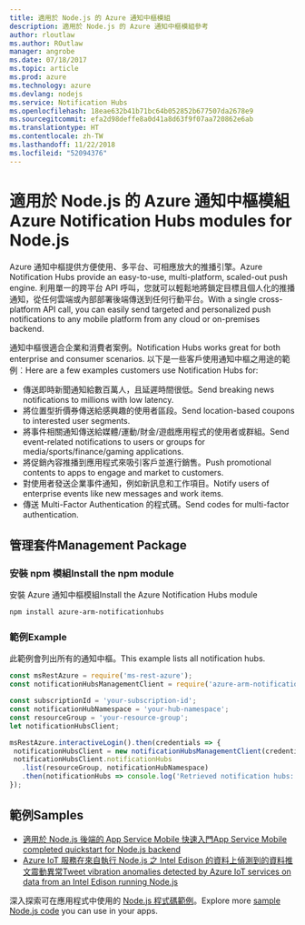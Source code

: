 ```yaml
---
title: 適用於 Node.js 的 Azure 通知中樞模組
description: 適用於 Node.js 的 Azure 通知中樞模組參考
author: rloutlaw
ms.author: ROutlaw
manager: angrobe
ms.date: 07/18/2017
ms.topic: article
ms.prod: azure
ms.technology: azure
ms.devlang: nodejs
ms.service: Notification Hubs
ms.openlocfilehash: 18eae632b41b71bc64b052852b677507da2678e9
ms.sourcegitcommit: efa2d98deffe8a0d41a8d63f9f07aa720862e6ab
ms.translationtype: HT
ms.contentlocale: zh-TW
ms.lasthandoff: 11/22/2018
ms.locfileid: "52094376"
---
```

# <a name="azure-notification-hubs-modules-for-nodejs"></a><span data-ttu-id="03f87-103">適用於 Node.js 的 Azure 通知中樞模組</span><span class="sxs-lookup"><span data-stu-id="03f87-103">Azure Notification Hubs modules for Node.js</span></span>

<span data-ttu-id="03f87-104">Azure 通知中樞提供方便使用、多平台、可相應放大的推播引擎。</span><span class="sxs-lookup"><span data-stu-id="03f87-104">Azure Notification Hubs provide an easy-to-use, multi-platform, scaled-out push engine.</span></span> <span data-ttu-id="03f87-105">利用單一的跨平台 API 呼叫，您就可以輕鬆地將鎖定目標且個人化的推播通知，從任何雲端或內部部署後端傳送到任何行動平台。</span><span class="sxs-lookup"><span data-stu-id="03f87-105">With a single cross-platform API call, you can easily send targeted and personalized push notifications to any mobile platform from any cloud or on-premises backend.</span></span>

<span data-ttu-id="03f87-106">通知中樞很適合企業和消費者案例。</span><span class="sxs-lookup"><span data-stu-id="03f87-106">Notification Hubs works great for both enterprise and consumer scenarios.</span></span> <span data-ttu-id="03f87-107">以下是一些客戶使用通知中樞之用途的範例︰</span><span class="sxs-lookup"><span data-stu-id="03f87-107">Here are a few examples customers use Notification Hubs for:</span></span>
- <span data-ttu-id="03f87-108">傳送即時新聞通知給數百萬人，且延遲時間很低。</span><span class="sxs-lookup"><span data-stu-id="03f87-108">Send breaking news notifications to millions with low latency.</span></span>
- <span data-ttu-id="03f87-109">將位置型折價券傳送給感興趣的使用者區段。</span><span class="sxs-lookup"><span data-stu-id="03f87-109">Send location-based coupons to interested user segments.</span></span>
- <span data-ttu-id="03f87-110">將事件相關通知傳送給媒體/運動/財金/遊戲應用程式的使用者或群組。</span><span class="sxs-lookup"><span data-stu-id="03f87-110">Send event-related notifications to users or groups for media/sports/finance/gaming applications.</span></span>
- <span data-ttu-id="03f87-111">將促銷內容推播到應用程式來吸引客戶並進行銷售。</span><span class="sxs-lookup"><span data-stu-id="03f87-111">Push promotional contents to apps to engage and market to customers.</span></span>
- <span data-ttu-id="03f87-112">對使用者發送企業事件通知，例如新訊息和工作項目。</span><span class="sxs-lookup"><span data-stu-id="03f87-112">Notify users of enterprise events like new messages and work items.</span></span>
- <span data-ttu-id="03f87-113">傳送 Multi-Factor Authentication 的程式碼。</span><span class="sxs-lookup"><span data-stu-id="03f87-113">Send codes for multi-factor authentication.</span></span>

## <a name="management-package"></a><span data-ttu-id="03f87-114">管理套件</span><span class="sxs-lookup"><span data-stu-id="03f87-114">Management Package</span></span>

### <a name="install-the-npm-module"></a><span data-ttu-id="03f87-115">安裝 npm 模組</span><span class="sxs-lookup"><span data-stu-id="03f87-115">Install the npm module</span></span>

<span data-ttu-id="03f87-116">安裝 Azure 通知中樞模組</span><span class="sxs-lookup"><span data-stu-id="03f87-116">Install the Azure Notification Hubs module</span></span> 

```bash
npm install azure-arm-notificationhubs
```

### <a name="example"></a><span data-ttu-id="03f87-117">範例</span><span class="sxs-lookup"><span data-stu-id="03f87-117">Example</span></span>

<span data-ttu-id="03f87-118">此範例會列出所有的通知中樞。</span><span class="sxs-lookup"><span data-stu-id="03f87-118">This example lists all notification hubs.</span></span>

 ```javascript
const msRestAzure = require('ms-rest-azure');
const notificationHubsManagementClient = require('azure-arm-notificationhubs');

const subscriptionId = 'your-subscription-id';
const notificationHubNamespace = 'your-hub-namespace';
const resourceGroup = 'your-resource-group';
let notificationHubsClient;

msRestAzure.interactiveLogin().then(credentials => {
  notificationHubsClient = new notificationHubsManagementClient(credentials, subscriptionId);
  notificationHubsClient.notificationHubs
    .list(resourceGroup, notificationHubNamespace)
    .then(notificationHubs => console.log('Retrieved notification hubs: ', notificationHubs));
});
```

## <a name="samples"></a><span data-ttu-id="03f87-119">範例</span><span class="sxs-lookup"><span data-stu-id="03f87-119">Samples</span></span>

* [<span data-ttu-id="03f87-120">適用於 Node.js 後端的 App Service Mobile 快速入門</span><span class="sxs-lookup"><span data-stu-id="03f87-120">App Service Mobile completed quickstart for Node.js backend</span></span>](https://azure.microsoft.com/resources/samples/app-service-mobile-nodejs-backend-quickstart/)
* [<span data-ttu-id="03f87-121">Azure IoT 服務在來自執行 Node.js 之 Intel Edison 的資料上偵測到的資料推文震動異常</span><span class="sxs-lookup"><span data-stu-id="03f87-121">Tweet vibration anomalies detected by Azure IoT services on data from an Intel Edison running Node.js</span></span>](https://azure.microsoft.com/resources/samples/iot-hub-nodejs-intel-edison-vibration-anomaly-detection/)

<span data-ttu-id="03f87-122">深入探索可在應用程式中使用的 [Node.js 程式碼範例](https://azure.microsoft.com/resources/samples/?platform=nodejs)。</span><span class="sxs-lookup"><span data-stu-id="03f87-122">Explore more [sample Node.js code](https://azure.microsoft.com/resources/samples/?platform=nodejs) you can use in your apps.</span></span>
